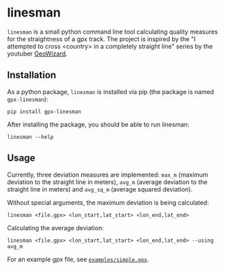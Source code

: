 # linesman

`linesman` is a small python command line tool calculating quality measures for the
straightness of a gpx track. The project is inspired by the "I attempted to
cross \<country\> in a completely straight line" series by the youtuber
[GeoWizard](https://www.youtube.com/channel/UCW5OrUZ4SeUYkUg1XqcjFYA).

## Installation

As a python package, `linesman` is installed via pip (the package is named
`gpx-linesman`):

```
pip install gpx-linesman
```

After installing the package, you should be able to run linesman:

```
linesman --help
```

## Usage

Currently, three deviation measures are implemented: `max_m` (maximum deviation
to the straight line in meters), `avg_m` (average deviation to the straight line
in meters) and `avg_sq_m` (average squared deviation).

Without special arguments, the maximum deviation is being calculated:

```
linesman <file.gpx> <lon_start,lat_start> <lon_end,lat_end>
```

Calculating the average deviation:

```
linesman <file.gpx> <lon_start,lat_start> <lon_end,lat_end> --using avg_m
```

For an example gpx file, see [`examples/simple.gpx`](examples/simple.gpx).

